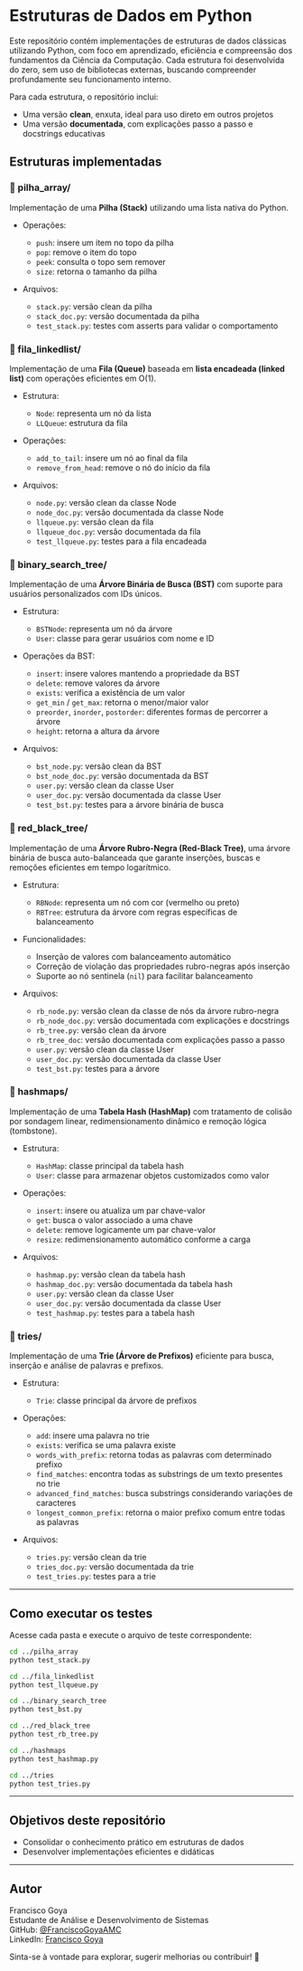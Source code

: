 # Estruturas de Dados em Python

Este repositório contém implementações de estruturas de dados clássicas utilizando Python, com foco em aprendizado, eficiência e compreensão dos fundamentos da Ciência da Computação. Cada estrutura foi desenvolvida do zero, sem uso de bibliotecas externas, buscando compreender profundamente seu funcionamento interno.

Para cada estrutura, o repositório inclui:

* Uma versão **clean**, enxuta, ideal para uso direto em outros projetos
* Uma versão **documentada**, com explicações passo a passo e docstrings educativas

## Estruturas implementadas

### 📁 pilha\_array/

Implementação de uma **Pilha (Stack)** utilizando uma lista nativa do Python.

* Operações:

  * `push`: insere um item no topo da pilha
  * `pop`: remove o item do topo
  * `peek`: consulta o topo sem remover
  * `size`: retorna o tamanho da pilha

* Arquivos:

  * `stack.py`: versão clean da pilha
  * `stack_doc.py`: versão documentada da pilha
  * `test_stack.py`: testes com asserts para validar o comportamento

### 📁 fila\_linkedlist/

Implementação de uma **Fila (Queue)** baseada em **lista encadeada (linked list)** com operações eficientes em O(1).

* Estrutura:

  * `Node`: representa um nó da lista
  * `LLQueue`: estrutura da fila

* Operações:

  * `add_to_tail`: insere um nó ao final da fila
  * `remove_from_head`: remove o nó do início da fila

* Arquivos:

  * `node.py`: versão clean da classe Node
  * `node_doc.py`: versão documentada da classe Node
  * `llqueue.py`: versão clean da fila
  * `llqueue_doc.py`: versão documentada da fila
  * `test_llqueue.py`: testes para a fila encadeada

### 📁 binary\_search\_tree/

Implementação de uma **Árvore Binária de Busca (BST)** com suporte para usuários personalizados com IDs únicos.

* Estrutura:

  * `BSTNode`: representa um nó da árvore
  * `User`: classe para gerar usuários com nome e ID

* Operações da BST:

  * `insert`: insere valores mantendo a propriedade da BST
  * `delete`: remove valores da árvore
  * `exists`: verifica a existência de um valor
  * `get_min` / `get_max`: retorna o menor/maior valor
  * `preorder`, `inorder`, `postorder`: diferentes formas de percorrer a árvore
  * `height`: retorna a altura da árvore

* Arquivos:

  * `bst_node.py`: versão clean da BST
  * `bst_node_doc.py`: versão documentada da BST
  * `user.py`: versão clean da classe User
  * `user_doc.py`: versão documentada da classe User
  * `test_bst.py`: testes para a árvore binária de busca

### 📁 red\_black\_tree/

Implementação de uma **Árvore Rubro-Negra (Red-Black Tree)**, uma árvore binária de busca auto-balanceada que garante inserções, buscas e remoções eficientes em tempo logarítmico.

* Estrutura:

  * `RBNode`: representa um nó com cor (vermelho ou preto)
  * `RBTree`: estrutura da árvore com regras específicas de balanceamento

* Funcionalidades:

  * Inserção de valores com balanceamento automático
  * Correção de violação das propriedades rubro-negras após inserção
  * Suporte ao nó sentinela (`nil`) para facilitar balanceamento

* Arquivos:

  * `rb_node.py`: versão clean da classe de nós da árvore rubro-negra
  * `rb_node_doc.py`: versão documentada com explicações e docstrings
  * `rb_tree.py`: versão clean da árvore
  * `rb_tree_doc`: versão documentada com explicações passo a passo
  * `user.py`: versão clean da classe User
  * `user_doc.py`: versão documentada da classe User
  * `test_bst.py`: testes para a árvore

### 📁 hashmaps/

Implementação de uma **Tabela Hash (HashMap)** com tratamento de colisão por sondagem linear, redimensionamento dinâmico e remoção lógica (tombstone).

* Estrutura:

  * `HashMap`: classe principal da tabela hash
  * `User`: classe para armazenar objetos customizados como valor

* Operações:

  * `insert`: insere ou atualiza um par chave-valor
  * `get`: busca o valor associado a uma chave
  * `delete`: remove logicamente um par chave-valor
  * `resize`: redimensionamento automático conforme a carga

* Arquivos:

  * `hashmap.py`: versão clean da tabela hash
  * `hashmap_doc.py`: versão documentada da tabela hash
  * `user.py`: versão clean da classe User
  * `user_doc.py`: versão documentada da classe User
  * `test_hashmap.py`: testes para a tabela hash

### 📁 tries/

Implementação de uma **Trie (Árvore de Prefixos)** eficiente para busca, inserção e análise de palavras e prefixos.

* Estrutura:

  * `Trie`: classe principal da árvore de prefixos

* Operações:

  * `add`: insere uma palavra no trie
  * `exists`: verifica se uma palavra existe
  * `words_with_prefix`: retorna todas as palavras com determinado prefixo
  * `find_matches`: encontra todas as substrings de um texto presentes no trie
  * `advanced_find_matches`: busca substrings considerando variações de caracteres
  * `longest_common_prefix`: retorna o maior prefixo comum entre todas as palavras

* Arquivos:

  * `tries.py`: versão clean da trie
  * `tries_doc.py`: versão documentada da trie
  * `test_tries.py`: testes para a trie

----

## Como executar os testes

Acesse cada pasta e execute o arquivo de teste correspondente:

```bash
cd ../pilha_array
python test_stack.py

cd ../fila_linkedlist
python test_llqueue.py

cd ../binary_search_tree
python test_bst.py

cd ../red_black_tree
python test_rb_tree.py

cd ../hashmaps
python test_hashmap.py

cd ../tries
python test_tries.py
```

---

## Objetivos deste repositório

* Consolidar o conhecimento prático em estruturas de dados
* Desenvolver implementações eficientes e didáticas

---

## Autor

Francisco Goya  
Estudante de Análise e Desenvolvimento de Sistemas  
GitHub: [@FranciscoGoyaAMC](https://github.com/FranciscoGoyaAMC)  
LinkedIn: [Francisco Goya](https://www.linkedin.com/in/francisco-goya-de-almeida-martins-costa-0a8ab9327/)  

Sinta-se à vontade para explorar, sugerir melhorias ou contribuir! 🚀

